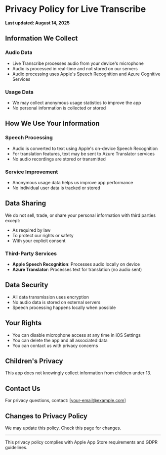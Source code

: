 # Privacy Policy for Live Transcribe

**Last updated: August 14, 2025**

## Information We Collect

### Audio Data
- Live Transcribe processes audio from your device's microphone
- Audio is processed in real-time and not stored on our servers
- Audio processing uses Apple's Speech Recognition and Azure Cognitive Services

### Usage Data
- We may collect anonymous usage statistics to improve the app
- No personal information is collected or stored

## How We Use Your Information

### Speech Processing
- Audio is converted to text using Apple's on-device Speech Recognition
- For translation features, text may be sent to Azure Translator services
- No audio recordings are stored or transmitted

### Service Improvement
- Anonymous usage data helps us improve app performance
- No individual user data is tracked or stored

## Data Sharing

We do not sell, trade, or share your personal information with third parties except:
- As required by law
- To protect our rights or safety
- With your explicit consent

### Third-Party Services
- **Apple Speech Recognition**: Processes audio locally on device
- **Azure Translator**: Processes text for translation (no audio sent)

## Data Security

- All data transmission uses encryption
- No audio data is stored on external servers
- Speech processing happens locally when possible

## Your Rights

- You can disable microphone access at any time in iOS Settings
- You can delete the app and all associated data
- You can contact us with privacy concerns

## Children's Privacy

This app does not knowingly collect information from children under 13.

## Contact Us

For privacy questions, contact: [your-email@example.com]

## Changes to Privacy Policy

We may update this policy. Check this page for changes.

---

This privacy policy complies with Apple App Store requirements and GDPR guidelines.
